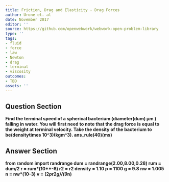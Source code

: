 ```yaml
---
title: Friction, Drag and Elasticity - Drag Forces
author: Urone et. al
date: November 2017
editor: ''
source: https://github.com/openwebwork/webwork-open-problem-library
type: ''
tags:
- fluid
- force
- law
- Newton
- drag
- terminal
- viscosity
outcomes:
- TBD
assets: ''
---
```


## Question Section 

<b>
Find the terminal speed of a spherical bacterium (diameter(dum) μm ) falling in water. You will first need to note that the drag force is equal to the weight at terminal velocity. Take the density of the bacterium to be(densitytimes 10^3)(kgm^3).
ans_rule(40)(ms)


## Answer Section

from random import randrange
dum = randrange(2.00,8.00,0.28)
rum = dum/2
r = rum*(10**-6)
r2 = r**2
density = 1.10
p = 1100
g = 9.8
nw = 1.005
n = nw*(10**-3)
v = (2*p*r2*g)/(9*n)